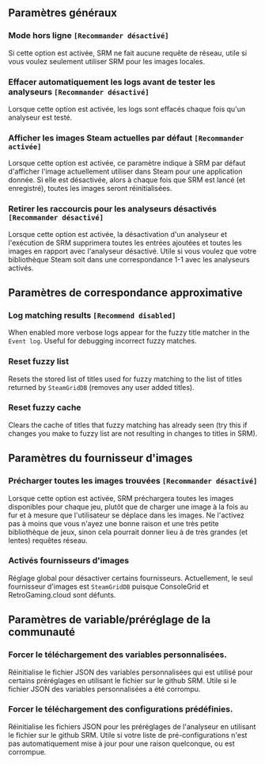 ## Paramètres généraux
### Mode hors ligne `[Recommander désactivé]`

Si cette option est activée, SRM ne fait aucune requête de réseau, utile si vous voulez seulement utiliser SRM pour les images locales.
### Effacer automatiquement les logs avant de tester les analyseurs `[Recommander désactivé]`
Lorsque cette option est activée, les logs sont effacés chaque fois qu'un analyseur est testé.
### Afficher les images Steam actuelles par défaut `[Recommander activée]`
Lorsque cette option est activée, ce paramètre indique à SRM par défaut d'afficher l'image actuellement utiliser dans Steam pour une application donnée. Si elle est désactivée, alors à chaque fois que SRM est lancé (et enregistré), toutes les images seront réinitialisées.
### Retirer les raccourcis pour les analyseurs désactivés `[Recommander désactivé]`
Lorsque cette option est activée, la désactivation d'un analyseur et l'exécution de SRM supprimera toutes les entrées ajoutées et toutes les images en rapport avec l'analyseur désactivé. Utile si vous voulez que votre bibliothèque Steam soit dans une correspondance 1-1 avec les analyseurs activés.

## Paramètres de correspondance approximative
### Log matching results `[Recommend disabled]`
When enabled more verbose logs appear for the fuzzy title matcher in the `Event log`. Useful for debugging incorrect fuzzy matches.

### Reset fuzzy list
Resets the stored list of titles used for fuzzy matching to the list of titles returned by `SteamGridDB` (removes any user added titles).
### Reset fuzzy cache
Clears the cache of titles that fuzzy matching has already seen (try this if changes you make to fuzzy list are not resulting in changes to titles in SRM).

## Paramètres du fournisseur d'images
### Précharger toutes les images trouvées `[Recommander désactivé]`
Lorsque cette option est activée, SRM préchargera toutes les images disponibles pour chaque jeu, plutôt que de charger une image à la fois au fur et à mesure que l'utilisateur se déplace dans les images. Ne l'activez pas à moins que vous n'ayez une bonne raison et une très petite bibliothèque de jeux, sinon cela pourrait donner lieu à de très grandes (et lentes) requêtes réseau.
### Activés fournisseurs d'images
Réglage global pour désactiver certains fournisseurs. Actuellement, le seul fournisseur d'images est `SteamGridDB` puisque ConsoleGrid et RetroGaming.cloud sont défunts.

## Paramètres de variable/préréglage de la communauté
### Forcer le téléchargement des variables personnalisées.
Réinitialise le fichier JSON des variables personnalisées qui est utilisé pour certains préréglages en utilisant le fichier sur le github SRM. Utile si le fichier JSON des variables personnalisées a été corrompu.
### Forcer le téléchargement des configurations prédéfinies.
Réinitialise les fichiers JSON pour les préréglages de l'analyseur en utilisant le fichier sur le github SRM. Utile si votre liste de pré-configurations n'est pas automatiquement mise à jour pour une raison quelconque, ou est corrompue.
